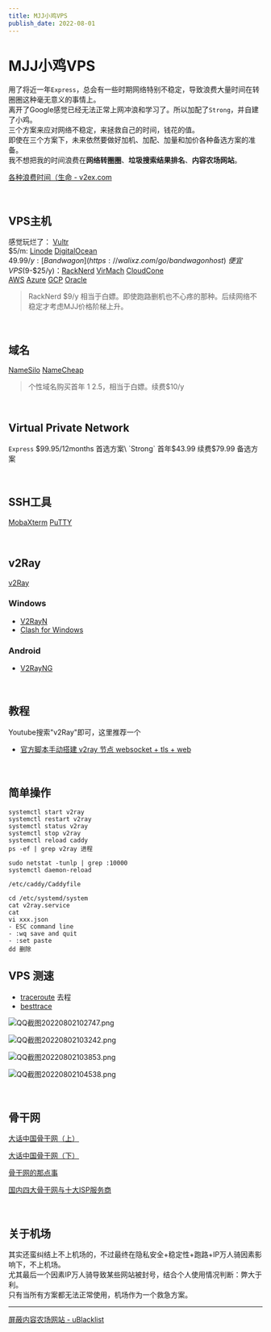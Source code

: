 ```yaml
---
title: MJJ小鸡VPS
publish_date: 2022-08-01
---
```


# MJJ小鸡VPS

用了将近一年`Express`，总会有一些时期网络特别不稳定，导致浪费大量时间在转圈圈这种毫无意义的事情上。\
离开了Google感觉已经无法正常上网冲浪和学习了。所以加配了`Strong`，并自建了小鸡。\
三个方案来应对网络不稳定，来拯救自己的时间，钱花的值。\
即使在三个方案下，未来依然要做好加机、加配、加量和加价各种备选方案的准备。\
我不想把我的时间浪费在**网络转圈圈**、**垃圾搜索结果排名**、**内容农场网站**。

[各种浪费时间（生命 - v2ex.com](https://www.v2ex.com/t/832303)  

<br>

## VPS主机

感觉玩烂了： [Vultr](https://walixz.com/go/vultr)\
$5/m: [Linode](https://linode.gvw92c.net/c/2514369/746236/10906) [DigitalOcean](https://walixz.com/go/digitalocean)\
$49.99/y: [Bandwagon](https://walixz.com/go/bandwagonhost)\
便宜VPS($9-$25/y)：[RackNerd](https://walixz.com/go/racknerd) [VirMach](https://walixz.com/go/virmach) [CloudCone](https://walixz.com/go/cloudcone)\
[AWS]() [Azure]() [GCP]() [Oracle]()

> RackNerd $9/y 相当于白嫖。即使跑路删机也不心疼的那种。后续网络不稳定才考虑MJJ价格阶梯上升。 
 
<br>

## 域名

[NameSilo](https://walixz.com/go/namesilo) [NameCheap](https://www.namecheap.com/)

> 个性域名购买首年 $1~$2.5，相当于白嫖。续费$10/y 

<br>

## Virtual Private Network

`Express` $99.95/12months 首选方案\
`Strong` 首年$43.99 续费$79.99 备选方案  

<br>

## SSH工具

[MobaXterm](https://mobaxterm.mobatek.net/) [PuTTY](https://www.putty.org/)

<br>

## v2Ray

[v2Ray](https://www.v2ray.com/)

### Windows

- [V2RayN](https://github.com/2dust/v2rayN)
- [Clash for Windows](https://github.com/Fndroid/clash_for_windows_pkg)

### Android

- [V2RayNG](https://github.com/2dust/v2rayNG)
  
<br>

## 教程

Youtube搜索"v2Ray"即可，这里推荐一个
- [官方脚本手动搭建 v2ray 节点 websocket + tls + web](https://www.youtube.com/watch?v=KKf-3R4Hxvg)

<br>

## 简单操作

```
systemctl start v2ray
systemctl restart v2ray
systemctl status v2ray
systemctl stop v2ray
systemctl reload caddy
ps -ef | grep v2ray 进程

sudo netstat -tunlp | grep :10000
systemctl daemon-reload

/etc/caddy/Caddyfile

cd /etc/systemd/system
cat v2ray.service
cat
vi xxx.json
- ESC command line
- :wq save and quit
- :set paste 
dd 删除
```

## VPS 测速

- [traceroute](https://tools.ipip.net/traceroute.php) 去程
- [besttrace]()

![QQ截图20220802102747.png](https://tva1.sinaimg.cn/mw690/007mygikgy1h4s89gi7p0j316a14yb1k.jpg)

![QQ截图20220802103242.png](https://tva1.sinaimg.cn/mw690/007mygikgy1h4s89ohqjuj31f414jnpd.jpg)

![QQ截图20220802103853.png](https://tva1.sinaimg.cn/mw690/007mygikgy1h4s89uegftj30ws05t0u8.jpg)

![QQ截图20220802104538.png](https://tva1.sinaimg.cn/mw690/007mygikgy1h4s89zgzp7j31gh0hs7wh.jpg)

<br>

## 骨干网

[大话中国骨干网（上）](https://www.ithome.com/0/523/947.htm)

[大话中国骨干网（下）](https://www.ithome.com/0/524/799.htm)

[骨干网的那点事](https://www.eet-china.com/mp/a76799.html)

[国内四大骨干网与十大ISP服务商 ](https://www.cnblogs.com/onepixel/p/10238221.html)

<br>

## 关于机场

其实还蛮纠结上不上机场的，不过最终在隐私安全+稳定性+跑路+IP万人骑因素影响下，不上机场。\
尤其最后一个因素IP万人骑导致某些网站被封号，结合个人使用情况判断：弊大于利。\
只有当所有方案都无法正常使用，机场作为一个救急方案。

<hr>

[屏蔽内容农场网站 - uBlacklist](https://chrome.google.com/webstore/detail/ublacklist/pncfbmialoiaghdehhbnbhkkgmjanfhe)